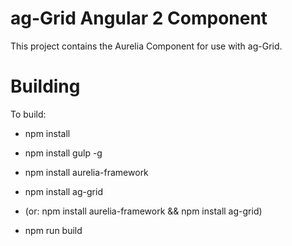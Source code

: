 ag-Grid Angular 2 Component
==============

This project contains the Aurelia Component for use with ag-Grid.

Building
==============

To build:
- npm install
- npm install gulp -g
- npm install aurelia-framework
- npm install ag-grid
- (or: npm install aurelia-framework && npm install ag-grid)

- npm run build
